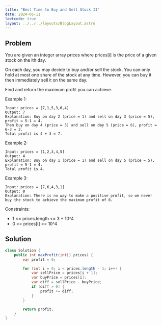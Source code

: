 ```yaml
---
title: "Best Time to Buy and Sell Stock II"
date: 2024-06-11
leetcode: true
layout: ../../../layouts/BlogLayout.astro
---
```


## Problem

You are given an integer array prices where prices[i] is the price of a given stock on the ith day.

On each day, you may decide to buy and/or sell the stock. You can only hold at most one share of the stock at any time. However, you can buy it then immediately sell it on the same day.

Find and return the maximum profit you can achieve.

Example 1:

```text
Input: prices = [7,1,5,3,6,4]
Output: 7
Explanation: Buy on day 2 (price = 1) and sell on day 3 (price = 5), profit = 5-1 = 4.
Then buy on day 4 (price = 3) and sell on day 5 (price = 6), profit = 6-3 = 3.
Total profit is 4 + 3 = 7.
```

Example 2:

```text
Input: prices = [1,2,3,4,5]
Output: 4
Explanation: Buy on day 1 (price = 1) and sell on day 5 (price = 5), profit = 5-1 = 4.
Total profit is 4.
```

Example 3:

```text
Input: prices = [7,6,4,3,1]
Output: 0
Explanation: There is no way to make a positive profit, so we never buy the stock to achieve the maximum profit of 0.
```

Constraints:

- 1 <= prices.length <= 3 \* 10^4
- 0 <= prices[i] <= 10^4

## Solution

```java
class Solution {
    public int maxProfit(int[] prices) {
        var profit = 0;

        for (int i = 0; i < prices.length - 1; i++) {
            var sellPrice = prices[i + 1];
            var buyPrice = prices[i];
            var diff = sellPrice - buyPrice;
            if (diff > 0) {
                profit += diff;
            }
        }

        return profit;
    }
}
```
